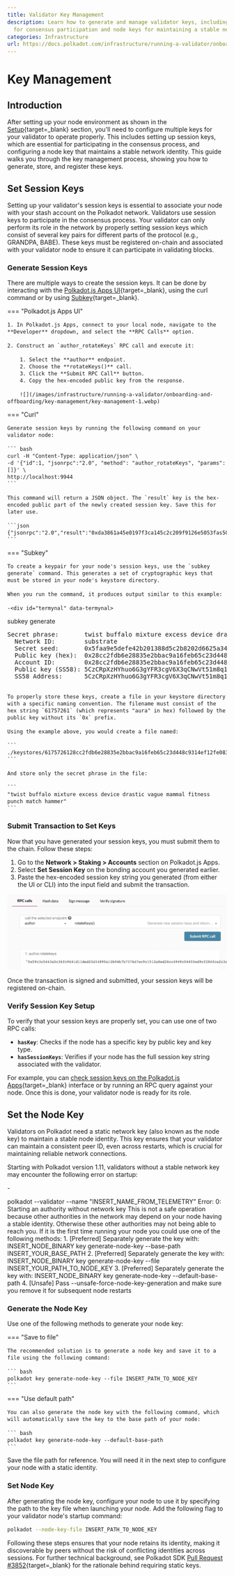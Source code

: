 ```yaml
---
title: Validator Key Management
description: Learn how to generate and manage validator keys, including session keys
  for consensus participation and node keys for maintaining a stable network identity.
categories: Infrastructure
url: https://docs.polkadot.com/infrastructure/running-a-validator/onboarding-and-offboarding/key-management/
---
```


# Key Management

## Introduction

After setting up your node environment as shown in the [Setup](/infrastructure/running-a-validator/onboarding-and-offboarding/set-up-validator){target=\_blank} section, you'll need to configure multiple keys for your validator to operate properly. This includes setting up session keys, which are essential for participating in the consensus process, and configuring a node key that maintains a stable network identity. This guide walks you through the key management process, showing you how to generate, store, and register these keys.

## Set Session Keys

Setting up your validator's session keys is essential to associate your node with your stash account on the Polkadot network. Validators use session keys to participate in the consensus process. Your validator can only perform its role in the network by properly setting session keys which consist of several key pairs for different parts of the protocol (e.g., GRANDPA, BABE). These keys must be registered on-chain and associated with your validator node to ensure it can participate in validating blocks.

### Generate Session Keys

There are multiple ways to create the session keys. It can be done by interacting with the [Polkadot.js Apps UI](https://polkadot.js.org/apps/#/explorer){target=\_blank}, using the curl command or by using [Subkey](https://paritytech.github.io/polkadot-sdk/master/subkey/index.html){target=\_blank}.

=== "Polkadot.js Apps UI"

    1. In Polkadot.js Apps, connect to your local node, navigate to the **Developer** dropdown, and select the **RPC Calls** option.

    2. Construct an `author_rotateKeys` RPC call and execute it:

        1. Select the **author** endpoint.
        2. Choose the **rotateKeys()** call.
        3. Click the **Submit RPC Call** button.
        4. Copy the hex-encoded public key from the response.

        ![](/images/infrastructure/running-a-validator/onboarding-and-offboarding/key-management/key-management-1.webp)

=== "Curl"

    Generate session keys by running the following command on your validator node:

    ``` bash
    curl -H "Content-Type: application/json" \
    -d '{"id":1, "jsonrpc":"2.0", "method": "author_rotateKeys", "params":[]}' \
    http://localhost:9944
    ```

    This command will return a JSON object. The `result` key is the hex-encoded public part of the newly created session key. Save this for later use.
    
    ```json
    {"jsonrpc":"2.0","result":"0xda3861a45e0197f3ca145c2c209f9126e5053fas503e459af4255cf8011d51010","id":1}
    ```

=== "Subkey"

    To create a keypair for your node's session keys, use the `subkey generate` command. This generates a set of cryptographic keys that must be stored in your node's keystore directory.

    When you run the command, it produces output similar to this example:

    -<div id="termynal" data-termynal>
  <span data-ty="input"><span class="file-path"></span>subkey generate</span>
  <pre>
Secret phrase:       twist buffalo mixture excess device drastic vague mammal fitness punch match hammer
  Network ID:        substrate
  Secret seed:       0x5faa9e5defe42b201388d5c2b8202d6625a344abc9aa52943a71f12cb90b88a9
  Public key (hex):  0x28cc2fdb6e28835e2bbac9a16feb65c23d448c9314ef12fe083b61bab8fc2755
  Account ID:        0x28cc2fdb6e28835e2bbac9a16feb65c23d448c9314ef12fe083b61bab8fc2755
  Public key (SS58): 5CzCRpXzHYhuo6G3gYFR3cgV6X3qCNwVt51m8q14ZcChsSXQ
  SS58 Address:      5CzCRpXzHYhuo6G3gYFR3cgV6X3qCNwVt51m8q14ZcChsSXQ
  </pre>
</div>


    To properly store these keys, create a file in your keystore directory with a specific naming convention. The filename must consist of the hex string `61757261` (which represents "aura" in hex) followed by the public key without its `0x` prefix.

    Using the example above, you would create a file named:

    ```
    ./keystores/6175726128cc2fdb6e28835e2bbac9a16feb65c23d448c9314ef12fe083b61bab8fc2755
    ```

    And store only the secret phrase in the file:

    ```
    "twist buffalo mixture excess device drastic vague mammal fitness punch match hammer"
    ```

### Submit Transaction to Set Keys

Now that you have generated your session keys, you must submit them to the chain. Follow these steps:

1. Go to the **Network > Staking > Accounts** section on Polkadot.js Apps.
2. Select **Set Session Key** on the bonding account you generated earlier.
3. Paste the hex-encoded session key string you generated (from either the UI or CLI) into the input field and submit the transaction.

![](/images/infrastructure/running-a-validator/onboarding-and-offboarding/key-management/key-management-2.webp)

Once the transaction is signed and submitted, your session keys will be registered on-chain.

### Verify Session Key Setup

To verify that your session keys are properly set, you can use one of two RPC calls:

- **`hasKey`**: Checks if the node has a specific key by public key and key type.
- **`hasSessionKeys`**: Verifies if your node has the full session key string associated with the validator.

For example, you can [check session keys on the Polkadot.js Apps](https://polkadot.js.org/apps/#/rpc){target=\_blank} interface or by running an RPC query against your node. Once this is done, your validator node is ready for its role.

## Set the Node Key

Validators on Polkadot need a static network key (also known as the node key) to maintain a stable node identity. This key ensures that your validator can maintain a consistent peer ID, even across restarts, which is crucial for maintaining reliable network connections.

Starting with Polkadot version 1.11, validators without a stable network key may encounter the following error on startup:

-<div id="termynal" data-termynal>
  <span data-ty="input"><span class="file-path"></span>polkadot --validator --name "INSERT_NAME_FROM_TELEMETRY"</span>
  <span data-ty>Error:</span>
  <span data-ty>0: Starting an authority without network key</span>
  <span data-ty>This is not a safe operation because other authorities in the network may depend on your node having a stable identity.</span>
  <span data-ty>Otherwise these other authorities may not being able to reach you.</span>
  <span data-ty>If it is the first time running your node you could use one of the following methods:</span>
  <span data-ty>1. [Preferred] Separately generate the key with: INSERT_NODE_BINARY key generate-node-key --base-path INSERT_YOUR_BASE_PATH</span>
  <span data-ty>2. [Preferred] Separately generate the key with: INSERT_NODE_BINARY key generate-node-key --file INSERT_YOUR_PATH_TO_NODE_KEY</span>
  <span data-ty>3. [Preferred] Separately generate the key with: INSERT_NODE_BINARY key generate-node-key --default-base-path</span>
  <span data-ty>4. [Unsafe] Pass --unsafe-force-node-key-generation and make sure you remove it for subsequent node restarts</span>
  <span data-ty="input"><span class="file-path"></span></span>
</div>


### Generate the Node Key

Use one of the following methods to generate your node key:

=== "Save to file"

    The recommended solution is to generate a node key and save it to a file using the following command:

    ``` bash
    polkadot key generate-node-key --file INSERT_PATH_TO_NODE_KEY
    ```
    
=== "Use default path"

    You can also generate the node key with the following command, which will automatically save the key to the base path of your node:

    ``` bash
    polkadot key generate-node-key --default-base-path
    ```

Save the file path for reference. You will need it in the next step to configure your node with a static identity.

### Set Node Key

After generating the node key, configure your node to use it by specifying the path to the key file when launching your node. Add the following flag to your validator node's startup command:

``` bash
polkadot --node-key-file INSERT_PATH_TO_NODE_KEY
```

Following these steps ensures that your node retains its identity, making it discoverable by peers without the risk of conflicting identities across sessions. For further technical background, see Polkadot SDK [Pull Request #3852](https://github.com/paritytech/polkadot-sdk/pull/3852){target=\_blank} for the rationale behind requiring static keys.
